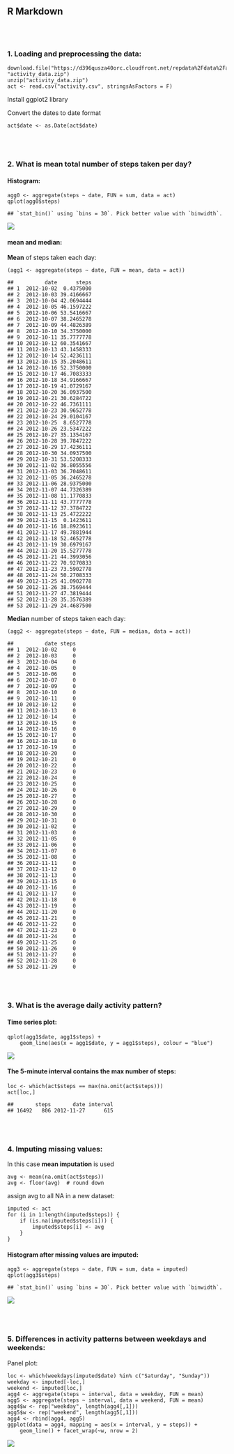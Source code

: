 ## R Markdown

<br><br>

### 1. Loading and preprocessing the data:

    download.file("https://d396qusza40orc.cloudfront.net/repdata%2Fdata%2Factivity.zip", "activity_data.zip")
    unzip("activity_data.zip")
    act <- read.csv("activity.csv", stringsAsFactors = F)

Install ggplot2 library

Convert the dates to date format

    act$date <- as.Date(act$date)

<br><br>

### 2. What is mean total number of steps taken per day?

#### Histogram:

    agg0 <- aggregate(steps ~ date, FUN = sum, data = act)
    qplot(agg0$steps)

    ## `stat_bin()` using `bins = 30`. Pick better value with `binwidth`.

![](assignment01_RR_files/figure-markdown_strict/unnamed-chunk-3-1.png)

#### mean and median:

**Mean** of steps taken each day:

    (agg1 <- aggregate(steps ~ date, FUN = mean, data = act))

    ##          date      steps
    ## 1  2012-10-02  0.4375000
    ## 2  2012-10-03 39.4166667
    ## 3  2012-10-04 42.0694444
    ## 4  2012-10-05 46.1597222
    ## 5  2012-10-06 53.5416667
    ## 6  2012-10-07 38.2465278
    ## 7  2012-10-09 44.4826389
    ## 8  2012-10-10 34.3750000
    ## 9  2012-10-11 35.7777778
    ## 10 2012-10-12 60.3541667
    ## 11 2012-10-13 43.1458333
    ## 12 2012-10-14 52.4236111
    ## 13 2012-10-15 35.2048611
    ## 14 2012-10-16 52.3750000
    ## 15 2012-10-17 46.7083333
    ## 16 2012-10-18 34.9166667
    ## 17 2012-10-19 41.0729167
    ## 18 2012-10-20 36.0937500
    ## 19 2012-10-21 30.6284722
    ## 20 2012-10-22 46.7361111
    ## 21 2012-10-23 30.9652778
    ## 22 2012-10-24 29.0104167
    ## 23 2012-10-25  8.6527778
    ## 24 2012-10-26 23.5347222
    ## 25 2012-10-27 35.1354167
    ## 26 2012-10-28 39.7847222
    ## 27 2012-10-29 17.4236111
    ## 28 2012-10-30 34.0937500
    ## 29 2012-10-31 53.5208333
    ## 30 2012-11-02 36.8055556
    ## 31 2012-11-03 36.7048611
    ## 32 2012-11-05 36.2465278
    ## 33 2012-11-06 28.9375000
    ## 34 2012-11-07 44.7326389
    ## 35 2012-11-08 11.1770833
    ## 36 2012-11-11 43.7777778
    ## 37 2012-11-12 37.3784722
    ## 38 2012-11-13 25.4722222
    ## 39 2012-11-15  0.1423611
    ## 40 2012-11-16 18.8923611
    ## 41 2012-11-17 49.7881944
    ## 42 2012-11-18 52.4652778
    ## 43 2012-11-19 30.6979167
    ## 44 2012-11-20 15.5277778
    ## 45 2012-11-21 44.3993056
    ## 46 2012-11-22 70.9270833
    ## 47 2012-11-23 73.5902778
    ## 48 2012-11-24 50.2708333
    ## 49 2012-11-25 41.0902778
    ## 50 2012-11-26 38.7569444
    ## 51 2012-11-27 47.3819444
    ## 52 2012-11-28 35.3576389
    ## 53 2012-11-29 24.4687500

**Median** number of steps taken each day:

    (agg2 <- aggregate(steps ~ date, FUN = median, data = act))

    ##          date steps
    ## 1  2012-10-02     0
    ## 2  2012-10-03     0
    ## 3  2012-10-04     0
    ## 4  2012-10-05     0
    ## 5  2012-10-06     0
    ## 6  2012-10-07     0
    ## 7  2012-10-09     0
    ## 8  2012-10-10     0
    ## 9  2012-10-11     0
    ## 10 2012-10-12     0
    ## 11 2012-10-13     0
    ## 12 2012-10-14     0
    ## 13 2012-10-15     0
    ## 14 2012-10-16     0
    ## 15 2012-10-17     0
    ## 16 2012-10-18     0
    ## 17 2012-10-19     0
    ## 18 2012-10-20     0
    ## 19 2012-10-21     0
    ## 20 2012-10-22     0
    ## 21 2012-10-23     0
    ## 22 2012-10-24     0
    ## 23 2012-10-25     0
    ## 24 2012-10-26     0
    ## 25 2012-10-27     0
    ## 26 2012-10-28     0
    ## 27 2012-10-29     0
    ## 28 2012-10-30     0
    ## 29 2012-10-31     0
    ## 30 2012-11-02     0
    ## 31 2012-11-03     0
    ## 32 2012-11-05     0
    ## 33 2012-11-06     0
    ## 34 2012-11-07     0
    ## 35 2012-11-08     0
    ## 36 2012-11-11     0
    ## 37 2012-11-12     0
    ## 38 2012-11-13     0
    ## 39 2012-11-15     0
    ## 40 2012-11-16     0
    ## 41 2012-11-17     0
    ## 42 2012-11-18     0
    ## 43 2012-11-19     0
    ## 44 2012-11-20     0
    ## 45 2012-11-21     0
    ## 46 2012-11-22     0
    ## 47 2012-11-23     0
    ## 48 2012-11-24     0
    ## 49 2012-11-25     0
    ## 50 2012-11-26     0
    ## 51 2012-11-27     0
    ## 52 2012-11-28     0
    ## 53 2012-11-29     0

<br><br>

### 3. What is the average daily activity pattern?

#### Time series plot:

    qplot(agg1$date, agg1$steps) +
        geom_line(aes(x = agg1$date, y = agg1$steps), colour = "blue")

![](assignment01_RR_files/figure-markdown_strict/unnamed-chunk-6-1.png)

#### The 5-minute interval contains the max number of steps:

    loc <- which(act$steps == max(na.omit(act$steps)))
    act[loc,]

    ##       steps       date interval
    ## 16492   806 2012-11-27      615

<br><br>

### 4. Imputing missing values:

In this case **mean imputation** is used

    avg <- mean(na.omit(act$steps))
    avg <- floor(avg)  # round down

assign avg to all NA in a new dataset:

    imputed <- act
    for (i in 1:length(imputed$steps)) {
        if (is.na(imputed$steps[i])) {
            imputed$steps[i] <- avg
        }
    }

#### Histogram after missing values are imputed:

    agg3 <- aggregate(steps ~ date, FUN = sum, data = imputed)
    qplot(agg3$steps)

    ## `stat_bin()` using `bins = 30`. Pick better value with `binwidth`.

![](assignment01_RR_files/figure-markdown_strict/unnamed-chunk-10-1.png)

<br><br>

### 5. Differences in activity patterns between weekdays and weekends:

Panel plot:

    loc <- which(weekdays(imputed$date) %in% c("Saturday", "Sunday"))
    weekday <- imputed[-loc,]
    weekend <- imputed[loc,]
    agg4 <- aggregate(steps ~ interval, data = weekday, FUN = mean)
    agg5 <- aggregate(steps ~ interval, data = weekend, FUN = mean)
    agg4$w <- rep("weekday", length(agg4[,1]))
    agg5$w <- rep("weekend", length(agg5[,1]))
    agg4 <- rbind(agg4, agg5)
    ggplot(data = agg4, mapping = aes(x = interval, y = steps)) +
        geom_line() + facet_wrap(~w, nrow = 2)

![](assignment01_RR_files/figure-markdown_strict/unnamed-chunk-11-1.png)
